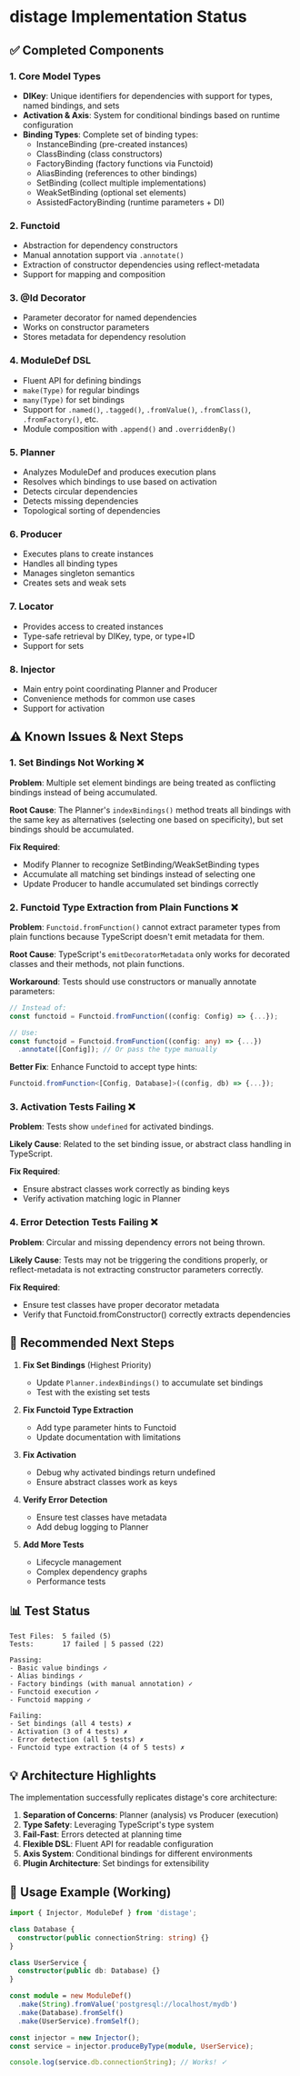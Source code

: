# distage Implementation Status

## ✅ Completed Components

### 1. Core Model Types
- **DIKey**: Unique identifiers for dependencies with support for types, named bindings, and sets
- **Activation & Axis**: System for conditional bindings based on runtime configuration
- **Binding Types**: Complete set of binding types:
  - InstanceBinding (pre-created instances)
  - ClassBinding (class constructors)
  - FactoryBinding (factory functions via Functoid)
  - AliasBinding (references to other bindings)
  - SetBinding (collect multiple implementations)
  - WeakSetBinding (optional set elements)
  - AssistedFactoryBinding (runtime parameters + DI)

### 2. Functoid
- Abstraction for dependency constructors
- Manual annotation support via `.annotate()`
- Extraction of constructor dependencies using reflect-metadata
- Support for mapping and composition

### 3. @Id Decorator
- Parameter decorator for named dependencies
- Works on constructor parameters
- Stores metadata for dependency resolution

### 4. ModuleDef DSL
- Fluent API for defining bindings
- `make(Type)` for regular bindings
- `many(Type)` for set bindings
- Support for `.named()`, `.tagged()`, `.fromValue()`, `.fromClass()`, `.fromFactory()`, etc.
- Module composition with `.append()` and `.overriddenBy()`

### 5. Planner
- Analyzes ModuleDef and produces execution plans
- Resolves which bindings to use based on activation
- Detects circular dependencies
- Detects missing dependencies
- Topological sorting of dependencies

### 6. Producer
- Executes plans to create instances
- Handles all binding types
- Manages singleton semantics
- Creates sets and weak sets

### 7. Locator
- Provides access to created instances
- Type-safe retrieval by DIKey, type, or type+ID
- Support for sets

### 8. Injector
- Main entry point coordinating Planner and Producer
- Convenience methods for common use cases
- Support for activation

## ⚠️ Known Issues & Next Steps

### 1. Set Bindings Not Working ❌
**Problem**: Multiple set element bindings are being treated as conflicting bindings instead of being accumulated.

**Root Cause**: The Planner's `indexBindings()` method treats all bindings with the same key as alternatives (selecting one based on specificity), but set bindings should be accumulated.

**Fix Required**:
- Modify Planner to recognize SetBinding/WeakSetBinding types
- Accumulate all matching set bindings instead of selecting one
- Update Producer to handle accumulated set bindings correctly

### 2. Functoid Type Extraction from Plain Functions ❌
**Problem**: `Functoid.fromFunction()` cannot extract parameter types from plain functions because TypeScript doesn't emit metadata for them.

**Root Cause**: TypeScript's `emitDecoratorMetadata` only works for decorated classes and their methods, not plain functions.

**Workaround**: Tests should use constructors or manually annotate parameters:
```typescript
// Instead of:
const functoid = Functoid.fromFunction((config: Config) => {...});

// Use:
const functoid = Functoid.fromFunction((config: any) => {...})
  .annotate([Config]); // Or pass the type manually
```

**Better Fix**: Enhance Functoid to accept type hints:
```typescript
Functoid.fromFunction<[Config, Database]>((config, db) => {...});
```

### 3. Activation Tests Failing ❌
**Problem**: Tests show `undefined` for activated bindings.

**Likely Cause**: Related to the set binding issue, or abstract class handling in TypeScript.

**Fix Required**:
- Ensure abstract classes work correctly as binding keys
- Verify activation matching logic in Planner

### 4. Error Detection Tests Failing ❌
**Problem**: Circular and missing dependency errors not being thrown.

**Likely Cause**: Tests may not be triggering the conditions properly, or reflect-metadata is not extracting constructor parameters correctly.

**Fix Required**:
- Ensure test classes have proper decorator metadata
- Verify that Functoid.fromConstructor() correctly extracts dependencies

## 🎯 Recommended Next Steps

1. **Fix Set Bindings** (Highest Priority)
   - Update `Planner.indexBindings()` to accumulate set bindings
   - Test with the existing set tests

2. **Fix Functoid Type Extraction**
   - Add type parameter hints to Functoid
   - Update documentation with limitations

3. **Fix Activation**
   - Debug why activated bindings return undefined
   - Ensure abstract classes work as keys

4. **Verify Error Detection**
   - Ensure test classes have metadata
   - Add debug logging to Planner

5. **Add More Tests**
   - Lifecycle management
   - Complex dependency graphs
   - Performance tests

## 📊 Test Status

```
Test Files:  5 failed (5)
Tests:       17 failed | 5 passed (22)

Passing:
- Basic value bindings ✓
- Alias bindings ✓
- Factory bindings (with manual annotation) ✓
- Functoid execution ✓
- Functoid mapping ✓

Failing:
- Set bindings (all 4 tests) ✗
- Activation (3 of 4 tests) ✗
- Error detection (all 5 tests) ✗
- Functoid type extraction (4 of 5 tests) ✗
```

## 💡 Architecture Highlights

The implementation successfully replicates distage's core architecture:

1. **Separation of Concerns**: Planner (analysis) vs Producer (execution)
2. **Type Safety**: Leveraging TypeScript's type system
3. **Fail-Fast**: Errors detected at planning time
4. **Flexible DSL**: Fluent API for readable configuration
5. **Axis System**: Conditional bindings for different environments
6. **Plugin Architecture**: Set bindings for extensibility

## 🚀 Usage Example (Working)

```typescript
import { Injector, ModuleDef } from 'distage';

class Database {
  constructor(public connectionString: string) {}
}

class UserService {
  constructor(public db: Database) {}
}

const module = new ModuleDef()
  .make(String).fromValue('postgresql://localhost/mydb')
  .make(Database).fromSelf()
  .make(UserService).fromSelf();

const injector = new Injector();
const service = injector.produceByType(module, UserService);

console.log(service.db.connectionString); // Works! ✓
```

